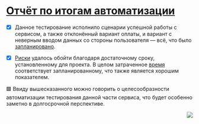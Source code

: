 # [Отчёт по итогам автоматизации][Task]

- [x] Данное тестирование исполнило сценарии успешной работы с сервисом, а также отклонённый вариант оплаты, и вариант с неверным вводом данных со стороны пользователя — всё, что было [запланировано](/workpapers/Plan.md#%D0%B0%D0%B2%D1%82%D0%BE%D0%BC%D0%B0%D1%82%D0%B8%D0%B7%D0%B8%D1%80%D1%83%D0%B5%D0%BC%D1%8B%D0%B5-%D1%81%D1%86%D0%B5%D0%BD%D0%B0%D1%80%D0%B8%D0%B8).

- [x] [Риски](/workpapers/Plan.md#%D0%B2%D0%BE%D0%B7%D0%BC%D0%BE%D0%B6%D0%BD%D1%8B%D0%B5-%D1%80%D0%B8%D1%81%D0%BA%D0%B8-%D0%BF%D1%80%D0%B8-%D0%B0%D0%B2%D1%82%D0%BE%D0%BC%D0%B0%D1%82%D0%B8%D0%B7%D0%B0%D1%86%D0%B8%D0%B8) удалось обойти благодаря достаточному сроку, установленному для проекта. В целом затраченное [время](/workpapers/Plan.md#%D0%B8%D0%BD%D1%82%D0%B5%D1%80%D0%B2%D0%B0%D0%BB%D1%8C%D0%BD%D0%B0%D1%8F-%D0%BE%D1%86%D0%B5%D0%BD%D0%BA%D0%B0) соответствует запланированному, что также является хорошим показателем.

🟩 Ввиду вышесказанного можно говорить о целесообразности автоматизации тестирования данной части сервиса, что будет особенно заметно в долгосрочной перспективе.

[<img align="right" src="https://img.shields.io/gitter/room/Cliffart44/community?style=for-the-badge"/>][Gitter]

[Gitter]: https://gitter.im/Cliffart44/community?utm_source=badge&utm_medium=badge&utm_campaign=pr-badge
[Task]: https://github.com/netology-code/qa-diploma/tree/2ccafd34b6f9eb3a66dd7a11a0b8b1ba3f266e50#%D0%BE%D1%82%D1%87%D1%91%D1%82%D0%BD%D1%8B%D0%B5-%D0%B4%D0%BE%D0%BA%D1%83%D0%BC%D0%B5%D0%BD%D1%82%D1%8B-%D0%BF%D0%BE-%D0%B8%D1%82%D0%BE%D0%B3%D0%B0%D0%BC-%D0%B0%D0%B2%D1%82%D0%BE%D0%BC%D0%B0%D1%82%D0%B8%D0%B7%D0%B0%D1%86%D0%B8%D0%B8

